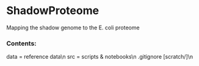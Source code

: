 # ShadowProteome
Mapping the shadow genome to the E. coli proteome

### Contents:
data = reference data\n
src = scripts & notebooks\n
.gitignore [scratch/]\n
